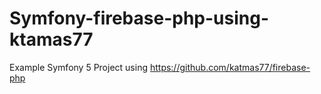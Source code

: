 # Symfony-firebase-php-using-ktamas77
Example Symfony 5 Project using https://github.com/katmas77/firebase-php

